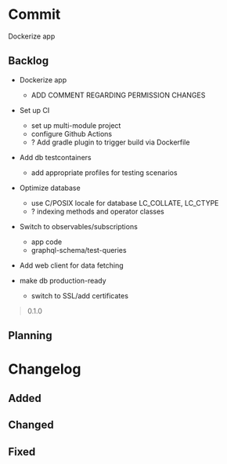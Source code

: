 # Commit

Dockerize app

## Backlog

- Dockerize app
  - ADD COMMENT REGARDING PERMISSION CHANGES
- Set up CI
  - set up multi-module project
  - configure Github Actions
  - ? Add gradle plugin to trigger build via Dockerfile
- Add db testcontainers
  - add appropriate profiles for testing scenarios
- Optimize database
  - use C/POSIX locale for database LC_COLLATE, LC_CTYPE
  - ? indexing methods and operator classes

- Switch to observables/subscriptions
  - app code
  - graphql-schema/test-queries

- Add web client for data fetching

- make db production-ready
  - switch to SSL/add certificates

> 0.1.0

## Planning

# Changelog

## Added

## Changed

## Fixed
